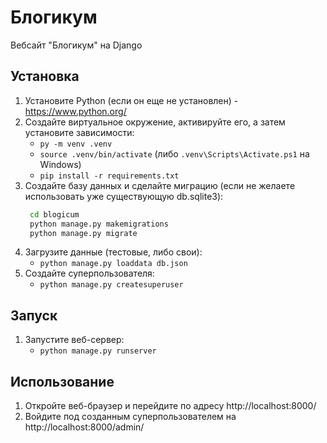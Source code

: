 # Блогикум
 Вебсайт "Блогикум" на Django

## Установка

1. Установите Python (если он еще не установлен) - https://www.python.org/
2. Создайте виртуальное окружение, активируйте его, а затем установите зависимости:
    - `py -m venv .venv`
    - `source .venv/bin/activate` (либо `.venv\Scripts\Activate.ps1` на Windows)
    - `pip install -r requirements.txt`
3. Создайте базу данных и сделайте миграцию (если не желаете использовать уже существующую db.sqlite3):
   ```sh
    cd blogicum
    python manage.py makemigrations
    python manage.py migrate
5. Загрузите данные (тестовые, либо свои):
    - `python manage.py loaddata db.json`
6. Создайте суперпользователя:
    - `python manage.py createsuperuser`

## Запуск

1. Запустите веб-сервер:
    - `python manage.py runserver`

## Использование

1. Откройте веб-браузер и перейдите по адресу http://localhost:8000/
2. Войдите под созданным суперпользователем на http://localhost:8000/admin/
